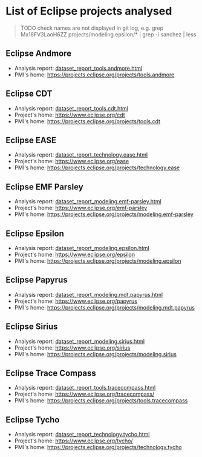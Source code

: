 
# List of Eclipse projects analysed

> TODO check names are not displayed in git log, e.g.
> grep Mx18FV3LaoH6ZZ projects/modeling.epsilon/* | grep -i sanchez | less


## Eclipse Andmore

* Analysis report: [dataset_report_tools.andmore.html](projects/tools.andmore/dataset_report_tools.andmore.html)
* PMI's home: https://projects.eclipse.org/projects/tools.andmore


## Eclipse CDT

* Analysis report: [dataset_report_tools.cdt.html](projects/tools.cdt/dataset_report_tools.cdt.html)
* Project's home: https://www.eclipse.org/cdt
* PMI's home: https://projects.eclipse.org/projects/tools.cdt


## Eclipse EASE

* Analysis report: [dataset_report_technology.ease.html](projects/technology.ease/dataset_report_technology.ease.html)
* Project's home: https://www.eclipse.org/ease
* PMI's home: https://projects.eclipse.org/projects/technology.ease


## Eclipse EMF Parsley

* Analysis report: [dataset_report_modeling.emf-parsley.html](projects/modeling.emf-parsley/dataset_report_modeling.emf-parsley.html)
* Project's home: https://www.eclipse.org/emf-parsley
* PMI's home: https://projects.eclipse.org/projects/modeling.emf-parsley


## Eclipse Epsilon

* Analysis report: [dataset_report_modeling.epsilon.html](projects/modeling.epsilon/dataset_report_modeling.epsilon.html)
* Project's home: https://www.eclipse.org/epsilon
* PMI's home: https://projects.eclipse.org/projects/modeling.epsilon


## Eclipse Papyrus

* Analysis report: [dataset_report_modeling.mdt.papyrus.html](projects/modeling.mdt.papyrus/dataset_report_modeling.mdt.papyrus.html)
* Project's home: https://www.eclipse.org/papyrus
* PMI's home: https://projects.eclipse.org/projects/modeling.mdt.papyrus


## Eclipse Sirius

* Analysis report: [dataset_report_modeling.sirius.html](projects/modeling.sirius/dataset_report_modeling.sirius.html)
* Project's home: https://www.eclipse.org/sirius
* PMI's home: https://projects.eclipse.org/projects/modeling.sirius


## Eclipse Trace Compass

* Analysis report: [dataset_report_tools.tracecompass.html](projects/tools.tracecompass/dataset_report_tools.tracecompass.html)
* Project's home: https://www.eclipse.org/tracecompass/
* PMI's home: https://projects.eclipse.org/projects/tools.tracecompass


## Eclipse Tycho

* Analysis report: [dataset_report_technology.tycho.html](projects/technology.tycho/dataset_report_technology.tycho.html)
* Project's home: https://www.eclipse.org/tycho/
* PMI's home: https://projects.eclipse.org/projects/technology.tycho
